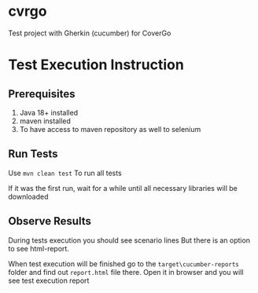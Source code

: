 # cvrgo
Test project with Gherkin (cucumber) for CoverGo

# Test Execution Instruction
## Prerequisites
1. Java 18+ installed
2. maven installed
3. To have access to maven repository as well to selenium

## Run Tests
Use 
```mvn clean test```
To run all tests

If it was the first run, wait for a while until all
necessary libraries will be downloaded

## Observe Results
During tests execution you should see scenario lines
But there is an option to see html-report.

When test execution will be finished go to the ```target\cucumber-reports``` folder
and find out ```report.html``` file there. Open it in browser and you will see 
test execution report

